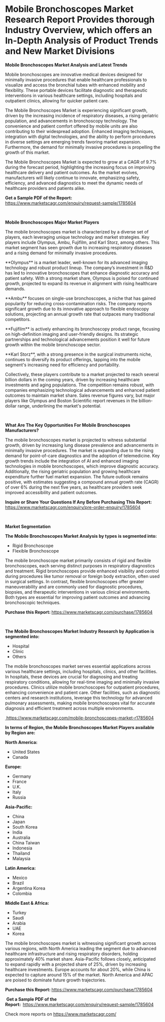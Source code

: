 <p><h1>Mobile Bronchoscopes Market Research Report Provides thorough Industry Overview, which offers an In-Depth Analysis of Product Trends and New Market Divisions</h1></p><p><strong>Mobile Bronchoscopes Market Analysis and Latest Trends</strong></p>
<p><p>Mobile bronchoscopes are innovative medical devices designed for minimally invasive procedures that enable healthcare professionals to visualize and access the bronchial tubes with enhanced mobility and flexibility. These portable devices facilitate diagnostic and therapeutic interventions in various healthcare settings, including hospitals and outpatient clinics, allowing for quicker patient care.</p><p>The Mobile Bronchoscopes Market is experiencing significant growth, driven by the increasing incidence of respiratory diseases, a rising geriatric population, and advancements in bronchoscopy technology. The convenience and patient comfort offered by mobile units are also contributing to their widespread adoption. Enhanced imaging techniques, integration with digital technologies, and the ability to perform procedures in diverse settings are emerging trends favoring market expansion. Furthermore, the demand for minimally invasive procedures is propelling the growth of this market.</p><p>The Mobile Bronchoscopes Market is expected to grow at a CAGR of 9.7% during the forecast period, highlighting the increasing focus on improving healthcare delivery and patient outcomes. As the market evolves, manufacturers will likely continue to innovate, emphasizing safety, efficiency, and advanced diagnostics to meet the dynamic needs of healthcare providers and patients alike.</p></p>
<p><strong>Get a Sample PDF of the Report:&nbsp;</strong> <a href="https://www.marketscagr.com/enquiry/request-sample/1785604?utm_campaign=3135&utm_medium=2&utm_source=Github&utm_content=ia&utm_term=25032025&utm_id=mobile-bronchoscopes">https://www.marketscagr.com/enquiry/request-sample/1785604</a></p>
<p>&nbsp;</p>
<p><strong>Mobile Bronchoscopes Major Market Players</strong></p>
<p><p>The mobile bronchoscopes market is characterized by a diverse set of players, each leveraging unique technology and market strategies. Key players include Olympus, Ambu, Fujifilm, and Karl Storz, among others. This market segment has seen growth due to increasing respiratory diseases and a rising demand for minimally invasive procedures.</p><p>**Olympus** is a market leader, well-known for its advanced imaging technology and robust product lineup. The company’s investment in R&D has led to innovative bronchoscopes that enhance diagnostic accuracy and patient safety. With a strong market share, Olympus is poised for continued growth, projected to expand its revenue in alignment with rising healthcare demands.</p><p>**Ambu** focuses on single-use bronchoscopes, a niche that has gained popularity for reducing cross-contamination risks. The company reports significant growth due to its innovative approach to flexible endoscopy solutions, projecting an annual growth rate that outpaces many traditional competitors.</p><p>**Fujifilm** is actively enhancing its bronchoscopy product range, focusing on high-definition imaging and user-friendly designs. Its strategic partnerships and technological advancements position it well for future growth within the mobile bronchoscope sector.</p><p>**Karl Storz**, with a strong presence in the surgical instruments niche, continues to diversify its product offerings, tapping into the mobile segment's increasing need for efficiency and portability.</p><p>Collectively, these players contribute to a market projected to reach several billion dollars in the coming years, driven by increasing healthcare investments and aging populations. The competition remains robust, with companies emphasizing technological advancements and enhanced patient outcomes to maintain market share. Sales revenue figures vary, but major players like Olympus and Boston Scientific report revenues in the billion-dollar range, underlining the market's potential.</p></p>
<p>&nbsp;</p>
<p><strong>What Are The Key Opportunities For Mobile Bronchoscopes Manufacturers?</strong></p>
<p><p>The mobile bronchoscopes market is projected to witness substantial growth, driven by increasing lung disease prevalence and advancements in minimally invasive procedures. The market is expanding due to the rising demand for point-of-care diagnostics and the adoption of telemedicine. Key growth trends include the integration of AI and enhanced imaging technologies in mobile bronchoscopes, which improve diagnostic accuracy. Additionally, the rising geriatric population and growing healthcare expenditure further fuel market expansion. The future outlook remains positive, with estimates suggesting a compound annual growth rate (CAGR) of over 6% during the next five years, as healthcare providers seek improved accessibility and patient outcomes.</p></p>
<p><strong>Inquire or Share Your Questions If Any Before Purchasing This Report:</strong> <a href="https://www.marketscagr.com/enquiry/pre-order-enquiry/1785604?utm_campaign=3135&utm_medium=2&utm_source=Github&utm_content=ia&utm_term=25032025&utm_id=mobile-bronchoscopes">https://www.marketscagr.com/enquiry/pre-order-enquiry/1785604</a></p>
<p>&nbsp;</p>
<p><strong>Market Segmentation</strong></p>
<p><strong>The Mobile Bronchoscopes Market Analysis by types is segmented into:</strong></p>
<p><ul><li>Rigid Bronchoscope</li><li>Flexible Bronchoscope</li></ul></p>
<p><p>The mobile bronchoscope market primarily consists of rigid and flexible bronchoscopes, each serving distinct purposes in respiratory diagnostics and treatment. Rigid bronchoscopes provide enhanced visibility and control during procedures like tumor removal or foreign body extraction, often used in surgical settings. In contrast, flexible bronchoscopes offer greater maneuverability and are commonly used for diagnostic procedures, biopsies, and therapeutic interventions in various clinical environments. Both types are essential for improving patient outcomes and advancing bronchoscopic techniques.</p></p>
<p><strong>Purchase this Report:&nbsp;</strong><a href="https://www.marketscagr.com/purchase/1785604?utm_campaign=3135&utm_medium=2&utm_source=Github&utm_content=ia&utm_term=25032025&utm_id=mobile-bronchoscopes">https://www.marketscagr.com/purchase/1785604</a></p>
<p>&nbsp;</p>
<p><strong>The Mobile Bronchoscopes Market Industry Research by Application is segmented into:</strong></p>
<p><ul><li>Hospital</li><li>Clinic</li><li>Others</li></ul></p>
<p><p>The mobile bronchoscopes market serves essential applications across various healthcare settings, including hospitals, clinics, and other facilities. In hospitals, these devices are crucial for diagnosing and treating respiratory conditions, allowing for real-time imaging and minimally invasive procedures. Clinics utilize mobile bronchoscopes for outpatient procedures, enhancing convenience and patient care. Other facilities, such as diagnostic centers and research institutions, leverage this technology for advanced pulmonary assessments, making mobile bronchoscopes vital for accurate diagnosis and efficient treatment across multiple environments.</p></p>
<p><a href="https://www.marketscagr.com/mobile-bronchoscopes-market-r1785604?utm_campaign=3135&utm_medium=2&utm_source=Github&utm_content=ia&utm_term=25032025&utm_id=mobile-bronchoscopes">&nbsp;https://www.marketscagr.com/mobile-bronchoscopes-market-r1785604</a></p>
<p><strong>In terms of Region, the Mobile Bronchoscopes Market Players available by Region are:</strong></p>
<p>
    <p> <strong> North America: </strong>
        <ul>
            <li>United States</li>
            <li>Canada</li>
        </ul>
        </p> 
    <p> <strong> Europe: </strong>
        <ul>
            <li>Germany</li>
            <li>France</li>
            <li>U.K.</li>
            <li>Italy</li>
            <li>Russia</li>
        </ul>
        </p> 
    <p> <strong> Asia-Pacific: </strong>
        <ul>
            <li>China</li>
            <li>Japan</li>
            <li>South Korea</li>
            <li>India</li>
            <li>Australia</li>
            <li>China Taiwan</li>
            <li>Indonesia</li>
            <li>Thailand</li>
            <li>Malaysia</li>
        </ul>
        </p> 
    <p> <strong> Latin America: </strong>
        <ul>
            <li>Mexico</li>
            <li>Brazil</li>
            <li>Argentina Korea</li>
            <li>Colombia</li>
        </ul>
        </p> 
    <p> <strong> Middle East & Africa: </strong>
        <ul>
            <li>Turkey</li>
            <li>Saudi</li>
            <li>Arabia</li>
            <li>UAE</li>
            <li>Korea</li>
        </ul>
    </p>
    </p>
<p><p>The mobile bronchoscopes market is witnessing significant growth across various regions, with North America leading the segment due to advanced healthcare infrastructure and rising respiratory disorders, holding approximately 40% market share. Asia-Pacific follows closely, anticipated to expand rapidly with a projected share of 25%, driven by increasing healthcare investments. Europe accounts for about 20%, while China is expected to capture around 15% of the market. North America and APAC are poised to dominate future growth trajectories.</p></p>
<p><strong>Purchase this Report: </strong><a href="https://www.marketscagr.com/purchase/1785604?utm_campaign=3135&utm_medium=2&utm_source=Github&utm_content=ia&utm_term=25032025&utm_id=mobile-bronchoscopes">https://www.marketscagr.com/purchase/1785604</a></p>
<p>&nbsp;<strong>Get a Sample PDF of the Report:&nbsp;&nbsp;</strong><a href="https://www.marketscagr.com/enquiry/request-sample/1785604?utm_campaign=3135&utm_medium=2&utm_source=Github&utm_content=ia&utm_term=25032025&utm_id=mobile-bronchoscopes">https://www.marketscagr.com/enquiry/request-sample/1785604</a></p>
<p><strong></strong></p>
<p>Check more reports on <a href="https://www.marketscagr.com/?utm_campaign=3135&utm_medium=2&utm_source=Github&utm_content=ia&utm_term=25032025&utm_id=mobile-bronchoscopes">https://www.marketscagr.com/</a></p>